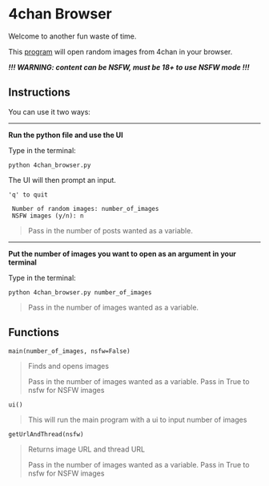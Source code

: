 # 4chan Browser

Welcome to another fun waste of time.

This [program](4chan_browser.py) will open random images from 4chan in your browser.

**_!!! WARNING: content can be NSFW, must be 18+ to use NSFW mode !!!_**

## Instructions

You can use it two ways:

---

**Run the python file and use the UI**

Type in the terminal:

`python 4chan_browser.py`

The UI will then prompt an input.

```
'q' to quit

 Number of random images: number_of_images
 NSFW images (y/n): n
```

> Pass in the number of posts wanted as a variable.

---

**Put the number of images you want to open as an argument in your terminal**

Type in the terminal:

`python 4chan_browser.py number_of_images`

> Pass in the number of images wanted as a variable.

## Functions

`main(number_of_images, nsfw=False)`

> Finds and opens images
>
> Pass in the number of images wanted as a variable.
> Pass in True to nsfw for NSFW images

`ui()`

> This will run the main program with a ui to input number of images

`getUrlAndThread(nsfw)`

> Returns image URL and thread URL
>
> Pass in the number of images wanted as a variable.
> Pass in True to nsfw for NSFW images
